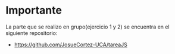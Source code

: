 # Importante
La parte que se realizo en grupo(ejercicio 1 y 2) se encuentra en el siguiente repositorio:

* https://github.com/JosueCortez-UCA/tareaJS

